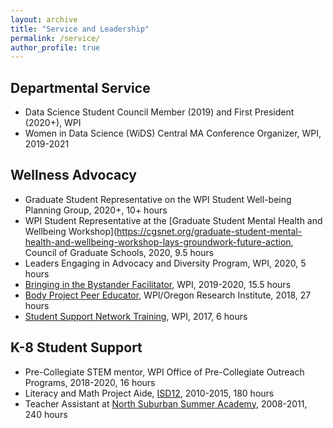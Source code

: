 ```yaml
---
layout: archive
title: "Service and Leadership"
permalink: /service/
author_profile: true
---
```


## Departmental Service
* Data Science Student Council Member (2019) and First President (2020+), WPI
* Women in Data Science (WiDS) Central MA Conference Organizer, WPI, 2019-2021

## Wellness Advocacy
* Graduate Student Representative on the WPI Student Well-being Planning Group, 2020+, 10+ hours
* WPI Student Representative at the [Graduate Student Mental Health and Wellbeing Workshop](https://cgsnet.org/graduate-student-mental-health-and-wellbeing-workshop-lays-groundwork-future-action, Council of Graduate Schools, 2020, 9.5 hours
* Leaders Engaging in Advocacy and Diversity Program, WPI, 2020, 5 hours 
* [Bringing in the Bystander Facilitator](https://www.wpi.edu/news/save-offers-students-training-preventing-sexual-assault), WPI, 2019-2020, 15.5 hours
* [Body Project Peer Educator](https://www.bodyprojectcollaborative.com/), WPI/Oregon Research Institute, 2018, 27 hours
* [Student Support Network Training](https://www.wpi.edu/student-experience/getting-involved/leadership/peer-assistance), WPI, 2017, 6 hours

## K-8 Student Support
* Pre-Collegiate STEM mentor, WPI Office of Pre-Collegiate Outreach Programs, 2018-2020, 16 hours
* Literacy and Math Project Aide, [ISD12](https://www.isd12.org/), 2010-2015, 180 hours
* Teacher Assistant at [North Suburban Summer Academy](https://www.nssacademy.com/), 2008-2011, 240 hours

